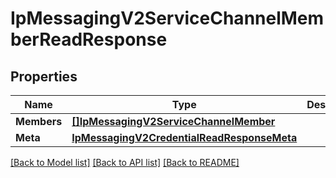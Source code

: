 # IpMessagingV2ServiceChannelMemberReadResponse

## Properties

Name | Type | Description | Notes
------------ | ------------- | ------------- | -------------
**Members** | [**[]IpMessagingV2ServiceChannelMember**](ip_messaging.v2.service.channel.member.md) |  | [optional] 
**Meta** | [**IpMessagingV2CredentialReadResponseMeta**](ip_messaging_v2_credentialReadResponse_meta.md) |  | [optional] 

[[Back to Model list]](../README.md#documentation-for-models) [[Back to API list]](../README.md#documentation-for-api-endpoints) [[Back to README]](../README.md)


